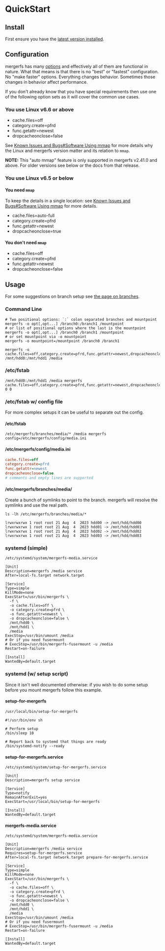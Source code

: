 # QuickStart

## Install

First ensure you have the [latest version installed](setup/installation.md).


## Configuration

mergerfs has many [options](config/options.md) and effectively all of
them are functional in nature. What that means is that there is no
"best" or "fastest" configuration. No "make faster"
options. Everything changes behavior. Sometimes those changes in
behavior affect performance.

If you don't already know that you have special requirements then use
one of the following option sets as it will cover the common use
cases.


### You use Linux v6.6 or above

* cache.files=off
* category.create=pfrd
* func.getattr=newest
* dropcacheonclose=false

See [Known Issues and Bugs#Software Using
mmap](known_issues_bugs.md#software-using-mmap) for more details why
the Linux and mergerfs version matter and its relation to `mmap`.

**NOTE:** This "auto mmap" feature is only supported in mergerfs
v2.41.0 and above. For older versions see below or the docs from that
release.


### You use Linux v6.5 or below

#### You need `mmap`

To keep the details in a single location: see [Known Issues and
Bugs#Software Using mmap](known_issues_bugs.md#software-using-mmap)
for more details.

* cache.files=auto-full
* category.create=pfrd
* func.getattr=newest
* dropcacheonclose=true


#### You don't need `mmap`

* cache.files=off
* category.create=pfrd
* func.getattr=newest
* dropcacheonclose=false


## Usage

For some suggestions on branch setup see [the page on
branches](config/branches.md#branch-setup).


### Command Line

```
# Two positional options: `:` colon separated branches and mountpoint
mergerfs -o opt[,opt...] /branch0:/branch1 /mountpoint
# or list of positional options where the last is the mountpoint
mergerfs -o opt[,opt...] /branch0 /branch1 /mountpoint
# or set mountpoint via -o mountpoint
mergerfs -o mountpoint=/mountpoint /branch0 /branch1
```

```
mergerfs -o cache.files=off,category.create=pfrd,func.getattr=newest,dropcacheonclose=false /mnt/hdd0:/mnt/hdd1 /media
```


### /etc/fstab

```
/mnt/hdd0:/mnt/hdd1 /media mergerfs cache.files=off,category.create=pfrd,func.getattr=newest,dropcacheonclose=false 0 0
```

### /etc/fstab w/ config file

For more complex setups it can be useful to separate out the config.


#### /etc/fstab

```
/etc/mergerfs/branches/media/* /media mergerfs config=/etc/mergerfs/config/media.ini
```


#### /etc/mergerfs/config/media.ini

```ini title="media.ini" linenums="1"
cache.files=off
category.create=pfrd
func.getattr=newest
dropcacheonclose=false
# comments and empty lines are supported
```

#### /etc/mergerfs/branches/media/

Create a bunch of symlinks to point to the branch. mergerfs will
resolve the symlinks and use the real path.

`ls -lh /etc/mergerfs/branches/media/*`

```text
lrwxrwxrwx 1 root root 21 Aug  4  2023 hdd00 -> /mnt/hdd/hdd00
lrwxrwxrwx 1 root root 21 Aug  4  2023 hdd01 -> /mnt/hdd/hdd01
lrwxrwxrwx 1 root root 21 Aug  4  2023 hdd02 -> /mnt/hdd/hdd02
lrwxrwxrwx 1 root root 21 Aug  4  2023 hdd03 -> /mnt/hdd/hdd03
```

### systemd (simple)

`/etc/systemd/system/mergerfs-media.service`

```systemd title="mergerfs-media.service" linenums="1"
[Unit]
Description=mergerfs /media service
After=local-fs.target network.target

[Service]
Type=simple
KillMode=none
ExecStart=/usr/bin/mergerfs \
  -f \
  -o cache.files=off \
  -o category.create=pfrd \
  -o func.getattr=newest \
  -o dropcacheonclose=false \
  /mnt/hdd0 \
  /mnt/hdd1 \
  /media
ExecStop=/usr/bin/umount /media
# Or if you need fusermount
# ExecStop=/usr/bin/mergerfs-fusermount -u /media
Restart=on-failure

[Install]
WantedBy=default.target
```

### systemd (w/ setup script)

Since it isn't well documented otherwise: if you wish to do some setup before
you mount mergerfs follow this example.

#### setup-for-mergerfs

`/usr/local/bin/setup-for-mergerfs`

```shell title="setup-for-mergerfs" linenums="1"
#!/usr/bin/env sh

# Perform setup
/bin/sleep 10

# Report back to systemd that things are ready
/bin/systemd-notify --ready
```

#### setup-for-mergerfs.service

`/etc/systemd/system/setup-for-mergerfs.service`

```systemd title="setup-for-mergerfs.service" linenums="1"
[Unit]
Description=mergerfs setup service

[Service]
Type=notify
RemainAfterExit=yes
ExecStart=/usr/local/bin/setup-for-mergerfs

[Install]
WantedBy=default.target
```

#### mergerfs-media.service

`/etc/systemd/system/mergerfs-media.service`

```systemd title="mergerfs-media.service" linenums="1"
[Unit]
Description=mergerfs /media service
Requires=setup-for-mergerfs.service
After=local-fs.target network.target prepare-for-mergerfs.service

[Service]
Type=simple
KillMode=none
ExecStart=/usr/bin/mergerfs \
  -f \
  -o cache.files=off \
  -o category.create=pfrd \
  -o func.getattr=newest \
  -o dropcacheonclose=false \
  /mnt/hdd0 \
  /mnt/hdd1 \
  /media
ExecStop=/usr/bin/umount /media
# Or if you need fusermount
# ExecStop=/usr/bin/mergerfs-fusermount -u /media
Restart=on-failure

[Install]
WantedBy=default.target
```
